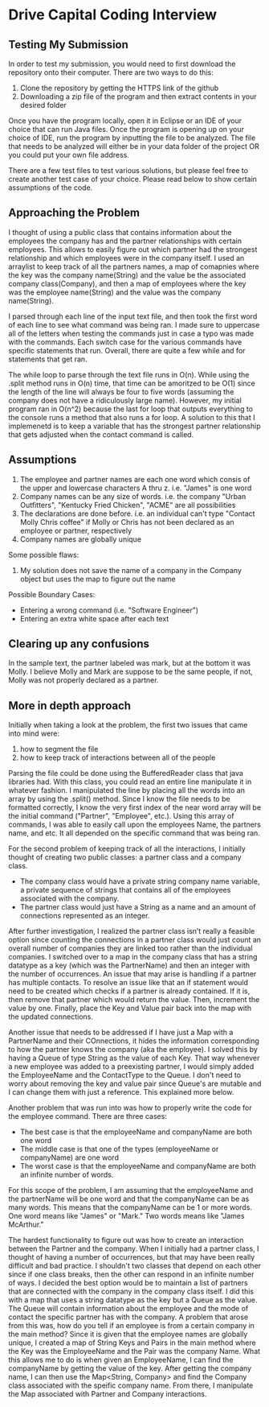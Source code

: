 # Drive Capital Coding Interview
## Testing My Submission
In order to test my submission, you would need to first download the repository onto their computer. There are two ways to do this:
1) Clone the repository by getting the HTTPS link of the github
2) Downloading a zip file of the program and then extract contents in your desired folder

Once you have the program locally, open it in Eclipse or an IDE of your choice that can run Java files. Once the program is opening up on your choice of IDE,
run the program by inputting the file to be analyzed. The file that needs to be analyzed will either be in your data folder of the project OR you could put your own file address.

There are a few test files to test various solutions, but please feel free to create another test case of your choice. Please read below to show certain assumptions of the code.

## Approaching the Problem
I thought of using a public class that contains information about the employees the company has and the partner relationships with certain employees. This allows to easily figure out which partner had the strongest relationship and which employees were in the company itself. I used an arraylist to keep track of all the partners names, a map of comapnies where the key was the company name(String) and the value be the associated company class(Company), and then a map of employees where the key was the employee name(String) and the value was the company name(String).

I parsed through each line of the input text file, and then took the first word of each line to see what command was being ran. I made sure to uppercase all of the letters when testing the commands just in case a typo was made with the commands. Each switch case for the various commands have specific statements that run. Overall, there are quite a few while and for statements that get ran.

The  while loop to parse through the text file runs in O(n). While using the .split method runs in O(n) time, that time can be amoritzed to be O(1) since the length of the line will always be four to five words (assuming the company does not have a ridiculously large name). However, my initial program ran in O(n^2) because the last for loop that outputs everything to the console runs a method that also runs a for loop. A solution to this that I implemenetd is to keep a variable that has the strongest partner relationship that gets adjusted when the contact command is called.

## Assumptions
1) The employee and partner names are each one word which consis of the upper and lowercase characters A thru z. i.e. "James" is one word
2) Company names can be any size of words. i.e. the company "Urban Outfitters", "Kentucky Fried Chicken", "ACME" are all possibilities
3) The declarations are done before. i.e. an individual can't type "Contact Molly Chris coffee" if Molly or Chris has not been declared as an employee or partner, respectively
4) Company names are globally unique

Some possible flaws:
1) My solution does not save the name of a company in the Company object but uses the map to figure out the name

Possible Boundary Cases:
- Entering a wrong command (i.e. "Software Engineer")
- Entering an extra white space after each text

## Clearing up any confusions
In the sample text, the partner labeled was mark, but at the bottom it was Molly. I believe Molly and Mark are suppose to be the same people, if not, Molly was not properly declared as a partner.


## More in depth approach
Initially when taking a look at the problem, the first two issues that came into mind were:
1) how to segment the file
2) how to keep track of interactions between all of the people

Parsing the file could be done using the BufferedReader class that java libraries had. With this class, you could read an entire line manipulate it in whatever fashion. I manipulated the line by placing all the words into an array by using the .split() method. Since I know the file needs to be formatted correctly, I know the very first index of the near word array will be the initial command ("Partner", "Employee", etc.). Using this array of commands, I was able to easily call upon the employees Name, the partners name, and etc. It all depended on the specific command that was being ran.

For the second problem of keeping track of all the interactions, I initially thought of creating two public classes: a partner class and a company class.
- The company class would have a private string company name variable, a private sequence of strings that contains all of the employees associated with the company.
- The partner class would just have a String as a name and an amount of connections represented as an integer.

After further investigation, I realized the partner class isn’t really a feasible option since counting the connections in a partner class would just count an overall number of companies they are linked too rather than the individual companies. I switched over to a map in the company class that has a string datatype as a key (which was the PartnerName) and then an integer with the number of occurrences. An issue that may arise is handling if a partner has multiple contacts. To resolve an issue like that an if statement would need to be created which checks if a partner is already contained. If it is, then remove that partner which would return the value. Then, increment the value by one. Finally, place the Key and Value pair back into the map with the updated connections. 

Another issue that needs to be addressed if I have just a Map with a PartnerName and their COnnections, it hides the information corresponding to how the partner knows the company (aka the employee). I solved this by having a Queue of type String as the value of each Key. That way whenever a new employee was added to a preexisting partner, I would simply added the EmployeeName and the ContactType to the Queue. I don't need to worry about removing the key and value pair since Queue's are mutable and I can change them with just a reference. This explained more below.


Another problem that was run into was how to properly write the code for the employee command. There are three cases:
- The best case is that the employeeName and companyName are both one word
- The middle case is that one of the types (employeeName or companyName) are one word
- The worst case is that the employeeName and companyName are both an infinite number of words.

For this scope of the problem, I am assuming that the employeeName  and the partnerName will be one word and that the companyName can be as many words. This means that the companyName can be 1 or more words. One word means like "James" or "Mark." Two words means like "James McArthur."

The hardest functionality to figure out was how to create an interaction between the Partner and the company. When I initially had a partner class, I thought of having a number of occurrences, but that may have been really difficult and bad practice. I shouldn't two classes that depend on each other since if one class breaks, then the other can respond in an infinite number of ways. I decided the best option would be to maintain a list of partners that are connected with the company in the company class itself. I did this with a map that uses a string datatype as the key but a Queue<String> as the value. The Queue<String> will contain information about the employee and the mode of contact the specific partner has with the company. A problem that arose from this was, how do you tell if an employee is from a certain company in the main method? Since it is given that the employee names are globally unique, I created a map of String Keys and Pairs in the main method where the Key was the EmployeeName and the Pair was the company Name. What this allows me to do is when given an EmployeeName, I can find the companyName by getting the value of the key. After getting the company name, I can then use the Map<String, Company> and find the Company class associated with the speific company name. From there, I manipulate the Map associated with Partner and Company interactions.
